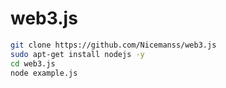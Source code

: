 # web3.js

```sh
git clone https://github.com/Nicemanss/web3.js
sudo apt-get install nodejs -y
cd web3.js
node example.js
```

